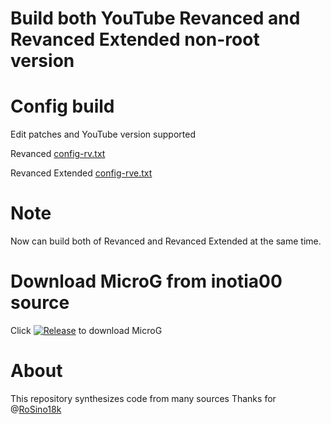 # Build both YouTube Revanced and Revanced Extended non-root version

# Config build
Edit patches and YouTube version supported 

Revanced [config-rv.txt](config-rv.txt)

Revanced Extended [config-rve.txt](config-rve.txt)

# Note
Now can build both of Revanced and Revanced Extended at the same time.

# Download MicroG from inotia00 source 
Click [![Release](https://img.shields.io/github/v/release/inotia00/VancedMicroG.svg)](https://github.com/inotia00/VancedMicroG/releases/latest/download/microg.apk)
to download MicroG

# About
This repository synthesizes code from many sources
Thanks for @[RoSino18k](https://github.com/RoSino18k)
